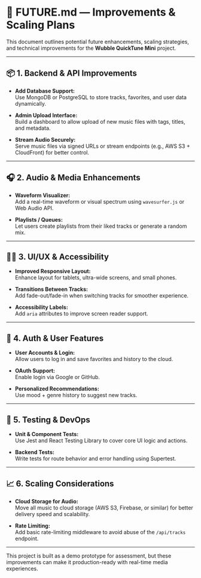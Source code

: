 # 🚀 FUTURE.md — Improvements & Scaling Plans

This document outlines potential future enhancements, scaling strategies, and technical improvements for the **Wubble QuickTune Mini** project.

---

## 📦 1. Backend & API Improvements

- **Add Database Support:**  
  Use MongoDB or PostgreSQL to store tracks, favorites, and user data dynamically.

- **Admin Upload Interface:**  
  Build a dashboard to allow upload of new music files with tags, titles, and metadata.

- **Stream Audio Securely:**  
  Serve music files via signed URLs or stream endpoints (e.g., AWS S3 + CloudFront) for better control.

---

## 🎧 2. Audio & Media Enhancements

- **Waveform Visualizer:**  
  Add a real-time waveform or visual spectrum using `wavesurfer.js` or Web Audio API.

- **Playlists / Queues:**  
  Let users create playlists from their liked tracks or generate a random mix.

---

## 🧑‍💻 3. UI/UX & Accessibility

- **Improved Responsive Layout:**  
  Enhance layout for tablets, ultra-wide screens, and small phones.

- **Transitions Between Tracks:**  
  Add fade-out/fade-in when switching tracks for smoother experience.

- **Accessibility Labels:**  
  Add `aria` attributes to improve screen reader support.

---

## 🔐 4. Auth & User Features

- **User Accounts & Login:**  
  Allow users to log in and save favorites and history to the cloud.

- **OAuth Support:**  
  Enable login via Google or GitHub.

- **Personalized Recommendations:**  
  Use mood + genre history to suggest new tracks.

---

## 🧪 5. Testing & DevOps

- **Unit & Component Tests:**  
  Use Jest and React Testing Library to cover core UI logic and actions.

- **Backend Tests:**  
  Write tests for route behavior and error handling using Supertest.

---

## 📈 6. Scaling Considerations

- **Cloud Storage for Audio:**  
  Move all music to cloud storage (AWS S3, Firebase, or similar) for better delivery speed and scalability.

- **Rate Limiting:**  
  Add basic rate-limiting middleware to avoid abuse of the `/api/tracks` endpoint.

---

This project is built as a demo prototype for assessment, but these improvements can make it production-ready with real-time media experiences.

